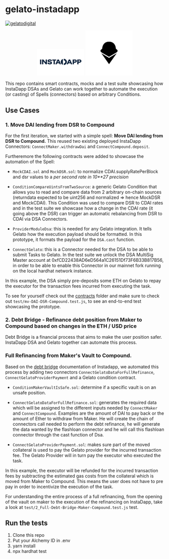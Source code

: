 # gelato-instadapp

[![gelatodigital](https://circleci.com/gh/gelatodigital/gelato-instadapp.svg?style=shield)](https://circleci.com/gh/gelatodigital/gelato-instadapp)

<p  align="center">
<img  src="assets/instadapp_filled.svg"  width="150px"/>
<img  src="assets/Gelato_Black.svg"  width="150px"/></p>

This repo contains smart contracts, mocks and a test suite showcasing how InstaDapp DSAs and Gelato can work together to automate the execution (or casting) of Spells (connectors) based on arbitrary Conditions.

## Use Cases

### 1. Move DAI lending from DSR to Compound

For the first iteration, we started with a simple spell:
**Move DAI lending from DSR to Compound.**
This reused two existing deployed InstaDapp Connectors: `ConnectMaker.withdrawDai` and `ConnectCompound.deposit`.

Furtheremore the following contracts were added to showcase the automation of the Spell:

- `MockCDAI.sol` and `MockDSR.sol`: to normalize CDAI.supplyRatePerBlock and dsr values to a _per second rate in 10\*\*27 precision_

- `ConditionCompareUintsFromTwoSource`: a generic Gelato Condition that allows you to read and compare data from 2 arbitrary on-chain sources (returndata expected to be uint256 and normalized => hence MockDSR and MockCDAI). This Condition was used to compare DSR to CDAI rates and in the test suite we showcase how a change in the CDAI rate (it going above the DSR) can trigger an automatic rebalancing from DSR to CDAI via DSA Connectors.

- `ProviderModuleDsa`: this is needed for any Gelato integration. It tells Gelato how the execution payload should be formatted. In this prototype, it formats the payload for the `DSA.cast` function.

- `ConnectGelato`: this is a Connector needed for the DSA to be able to submit Tasks to Gelato. In the test suite we unlock the DSA MultiSig Master account at 0xfCD22438AD6eD564a1C26151Df73F6B33B817B56, in order to be able to enable this Connector in our mainnet fork running on the local hardhat network instance.

In this example, the DSA simply pre-deposits some ETH on Gelato to repay the executor for the transaction fees incurred from executing the task.

To see for yourself check out the [contracts](./contracts) folder and make sure to check out `test/mv-DAI-DSR-Compound.test.js`, to see an end-to-end test showcasing the prototype.

### 2. Debt Bridge - Refinance debt position from Maker to Compound based on changes in the ETH / USD price

Debt Bridge is a financial process that aims to make the user position safer. InstaDapp DSA and Gelato together can automate this process.

### Full Refinancing from Maker's Vault to Compound.

Based on the [debt bridge](https://docs.instadapp.io/usecases/debt-bridge/) documentation of Instadapp, we automated this process by adding two connectors `ConnectGelatoDataForFullRefinance`, `ConnectGelatoProviderPayment` and a Gelato condition contract.

- `ConditionMakerVaultIsSafe.sol`: determine if a specific vault is on an unsafe position.

- `ConnectGelatoDataForFullRefinance.sol`: generates the required data which will be assigned to the different inputs needed by `ConnectMaker` and `ConnectCompound`. Examples are the amount of DAI to pay back or the amount of Ether to withdraw from Maker. He will create the chain of connectors call needed to perform the debt refinance, he will generate the data wanted by the flashloan connector and he will call this flashloan connector through the cast function of Dsa.

- `ConnectGelatoProviderPayment.sol`: makes sure part of the moved collateral is used to pay the Gelato provider for the incurred transaction fee. The Gelato Provider will in turn pay the executor who executed the task.

In this example, the executor will be refunded for the incurred transaction fees by subtracting the estimated gas costs from the collateral which is moved from Maker to Compound. This means the user does not have to pre pay in order to incentivize the execution of the task.

For understanding the entire process of a full refinancing, from the opening of the vault on maker to the execution of the refinancing on InstaDapp, take a look at `test/2_Full-Debt-Bridge-Maker-Compound.test.js` test.

## Run the tests

1. Clone this repo
2. Put your Alchemy ID in .env
3. yarn install
4. npx hardhat test
